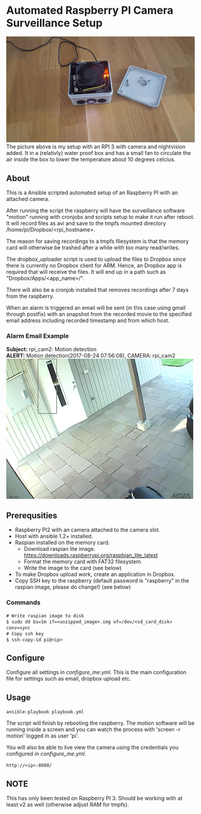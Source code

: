 # Automated Raspberry PI Camera Surveillance Setup
![cam](https://github.com/Lallassu/rpicam/blob/master/camera.jpg)
The picture above is my setup with an RPI 3 with camera and nightvision added. It in a (relativly) water proof box
and has a small fan to circulate the air inside the box to lower the temperature about 10 degrees celcius.

## About
This is a Ansible scripted automated setup of an Raspberry PI with an attached camera.

After running the script the raspberry will have the surveillance software "motion" running
with cronjobs and scripts setup to make it run after reboot. It will record files as avi and save
to the tmpfs mounted directory /home/pi/Dropbox/<rpi_hostname>.

The reason for saving recordings to a tmpfs filesystem is that the memory card will otherwise be
trashed after a while with too many read/writes.

The dropbox_uploader script is used to upload the files to Dropbox since there is currently no
Dropbox client for ARM. Hence, an Dropbox app is required that will receive the files. It will end up
in a path such as "Dropbox/Apps/<app_name>/<hostname>".

There will also be a cronjob installed that removes recordings after 7 days from the raspberry.

When an alarm is triggered an email will be sent (in this case using gmail through postfix) with an
snapshot from the recorded movie to the specified email address including recorded timestamp and 
from which host.

### Alarm Email Example
**Subject:** rpi_cam2: Motion detection<br>
**ALERT:** Motion detection(2017-08-24 07:56:08), CAMERA: rpi_cam2<br>
![Image Preview](https://github.com/lallassu/rpicam/blob/master/example.png)

## Prerequsities
* Raspberry PI2 with an camera attached to the camera slot.
* Host with ansible 1.2+ installed.
* Raspian installed on the memory card.
    * Download raspian lite image.
       https://downloads.raspberrypi.org/raspbian_lite_latest
    * Format the memory card with FAT32 filesystem.
    * Write the image to the card (see below)
* To make Dropbox upload work, create an application in Dropbox.
* Copy SSH key to the raspberry (default password is "raspberry" in the raspian image, please do change!) (see below)

### Commands
    # Write raspian image to disk
    $ sudo dd bs=1m if=<unzipped_image>.img of=/dev/<sd_card_disk> conv=sync
    # Copy ssh key
    $ ssh-copy-id pi@<ip>

## Configure
Configure all settings in *configure_me.yml*. This is the main configuration file for settings such as
email, dropbox upload etc.


## Usage
    ansible-playbook playbook.yml

The script will finish by rebooting the raspberry. The motion software will be running inside a
screen and you can watch the process with 'screen -r motion' logged in as user 'pi'.

You will also be able to live view the camera using the credentials you configured in *configure_me.yml*.

    http://<ip>:8080/

## NOTE
This has only been tested on Raspberry PI 3. Should be working with at least v2 as well (otherwise adjust RAM for tmpfs).
